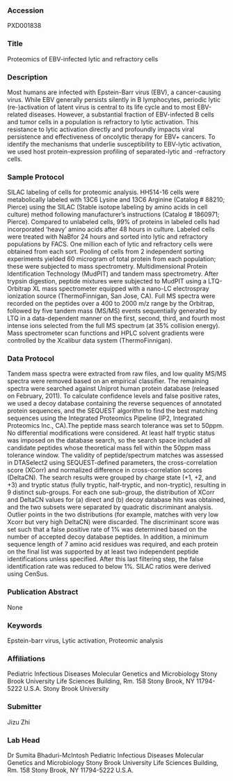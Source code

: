 ### Accession
PXD001838

### Title
Proteomics of EBV-infected lytic and refractory cells

### Description
Most humans are infected with Epstein-Barr virus (EBV), a cancer-causing virus. While EBV generally persists silently in B lymphocytes, periodic lytic (re-)activation of latent virus is central to its life cycle and to most EBV-related diseases. However, a substantial fraction of EBV-infected B cells and tumor cells in a population is refractory to lytic activation. This resistance to lytic activation directly and profoundly impacts viral persistence and effectiveness of oncolytic therapy for EBV+ cancers. To identify the mechanisms that underlie susceptibility to EBV-lytic activation, we used host protein-expression profiling of separated-lytic and -refractory cells.

### Sample Protocol
SILAC labeling of cells for proteomic analysis. HH514-16 cells were metabolically labeled with 13C6 Lysine and 13C6 Arginine (Catalog # 88210; Pierce) using the SILAC (Stable isotope labeling by amino acids in cell culture) method following manufacturer’s instructions (Catalog # 1860971; Pierce). Compared to unlabeled cells, 99% of proteins in labeled cells had incorporated ‘heavy’ amino acids after 48 hours in culture. Labeled cells were treated with NaBfor 24 hours and sorted into lytic and refractory populations by FACS. One million each of lytic and refractory cells were obtained from each sort. Pooling of cells from 2 independent sorting experiments yielded 60 microgram of total protein from each population; these were subjected to mass spectrometry.  Multidimensional Protein Identification Technology (MudPIT) and tandem mass spectrometry. After trypsin digestion, peptide mixtures were subjected to MudPIT using a LTQ-Orbitrap XL mass spectrometer equipped with a nano-LC electrospray ionization source (ThermoFinnigan, San Jose, CA). Full MS spectra were recorded on the peptides over a 400 to 2000 m/z range by the Orbitrap, followed by five tandem mass (MS/MS) events sequentially generated by LTQ in a data-dependent manner on the first, second, third, and fourth most intense ions selected from the full MS spectrum (at 35% collision energy). Mass spectrometer scan functions and HPLC solvent gradients were controlled by the Xcalibur data system (ThermoFinnigan).

### Data Protocol
Tandem mass spectra were extracted from raw files, and low quality MS/MS spectra were removed based on an empirical classifier. The remaining spectra were searched against Uniprot human protein database (released on February, 2011). To calculate confidence levels and false positive rates, we used a decoy database containing the reverse sequences of annotated protein sequences, and the SEQUEST algorithm to find the best matching sequences using the Integrated Proteomics Pipeline (IP2, Integrated Proteomics Inc., CA).The peptide mass search tolerance was set to 50ppm. No differential modifications were considered. At least half tryptic status was imposed on the database search, so the search space included all candidate peptides whose theoretical mass fell within the 50ppm mass tolerance window. The validity of peptide/spectrum matches was assessed in DTASelect2 using SEQUEST-defined parameters, the cross-correlation score (XCorr) and normalized difference in cross-correlation scores (DeltaCN). The search results were grouped by charge state (+1, +2, and +3) and tryptic status (fully tryptic, half-tryptic, and non-tryptic), resulting in 9 distinct sub-groups. For each one sub-group, the distribution of XCorr and DeltaCN values for (a) direct and (b) decoy database hits was obtained, and the two subsets were separated by quadratic discriminant analysis. Outlier points in the two distributions (for example, matches with very low Xcorr but very high DeltaCN) were discarded. The discriminant score was set such that a false positive rate of 1% was determined based on the number of accepted decoy database peptides. In addition, a minimum sequence length of 7 amino acid residues was required, and each protein on the final list was supported by at least two independent peptide identifications unless specified. After this last filtering step, the false identification rate was reduced to below 1%. SILAC ratios were derived using CenSus.

### Publication Abstract
None

### Keywords
Epstein-barr virus, Lytic activation, Proteomic analysis

### Affiliations
Pediatric Infectious Diseases Molecular Genetics and Microbiology Stony Brook University Life Sciences Building, Rm. 158 Stony Brook, NY 11794-5222 U.S.A.
Stony Brook University

### Submitter
Jizu Zhi

### Lab Head
Dr Sumita Bhaduri-McIntosh
Pediatric Infectious Diseases Molecular Genetics and Microbiology Stony Brook University Life Sciences Building, Rm. 158 Stony Brook, NY 11794-5222 U.S.A.



